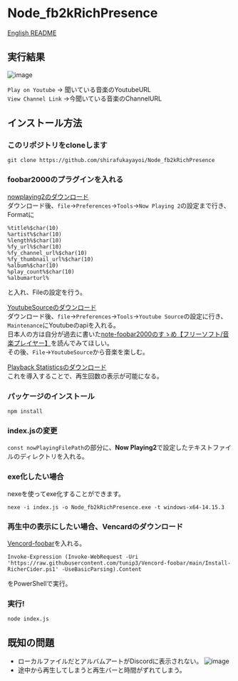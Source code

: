 # Node_fb2kRichPresence

[English README](README-EN.md)

## 実行結果

![image](https://imgur.com/ctPTIpW.png)

`Play on Youtube` → 聞いている音楽のYoutubeURL  
`View Channel Link` →今聞いている音楽のChannelURL  

## インストール方法

### このリポジトリをcloneします  

```git clone https://github.com/shirafukayayoi/Node_fb2kRichPresence```

### foobar2000のプラグインを入れる

[nowplaying2のダウンロード](https://github.com/foxx1337/foo_nowplaying2/releases/tag/v4.2)  
ダウンロード後、`file`→`Preferences`→`Tools`→`Now Playing 2`の設定まで行き、Formatに  

```text
%title%$char(10)
%artist%$char(10)
%length%$char(10)
%fy_url%$char(10)
%fy_channel_url%$char(10)
%fy_thumbnail_url%$char(10)
%album%$char(10)
%play_count%$char(10)
%albumarturl%
```

と入れ、Fileの設定を行う。  

[YoutubeSourceのダウンロード](https://fy.3dyd.com/download/)  
ダウンロード後、`file`→`Preferences`→`Tools`→`Youtube Source`の設定に行き、`Maintenance`にYoutubeのapiを入れる。  
日本人の方は自分が過去に書いた[note-foobar2000のすゝめ【フリーソフト/音楽プレイヤー】](https://note.com/shirafuka_yayoi/n/n92af2e5c4673?from=notice)を読んでみてほしい。  
その後、`File`→`YoutubeSource`から音楽を楽しむ。

[Playback Statisticsのダウンロード](https://www.foobar2000.org/components/view/foo_playcount)  
これを導入することで、再生回数の表示が可能になる。

### パッケージのインストール

```npm install```

### index.jsの変更

`const nowPlayingFilePath`の部分に、**Now Playing2**で設定したテキストファイルのディレクトリを入れる。

### exe化したい場合

nexeを使ってexe化することができます。  

`nexe -i index.js -o Node_fb2kRichPresence.exe -t windows-x64-14.15.3`

### 再生中の表示にしたい場合、Vencardのダウンロード

[Vencord-foobar](https://github.com/tunip3/Vencord-foobar/tree/main)を入れる。  

```text
Invoke-Expression (Invoke-WebRequest -Uri 'https://raw.githubusercontent.com/tunip3/Vencord-foobar/main/Install-RicherCider.ps1' -UseBasicParsing).Content
```

をPowerShellで実行。

### 実行!

`node index.js`

## 既知の問題

- ローカルファイルだとアルバムアートがDiscordに表示されない。
![image](https://i.imgur.com/6w6LD8O.png)
- 途中から再生してしまうと再生バーと時間がずれてしまう。

